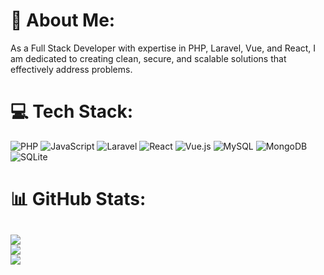 # 💫 About Me:
As a Full Stack Developer with expertise in PHP, Laravel, Vue, and React, I am dedicated to creating clean, secure, and scalable solutions that effectively address problems.

# 💻 Tech Stack:
![PHP](https://img.shields.io/badge/php-%23777BB4.svg?style=flat&logo=php&logoColor=white) ![JavaScript](https://img.shields.io/badge/javascript-%23323330.svg?style=flat&logo=javascript&logoColor=%23F7DF1E) ![Laravel](https://img.shields.io/badge/laravel-%23FF2D20.svg?style=flat&logo=laravel&logoColor=white) ![React](https://img.shields.io/badge/react-%2320232a.svg?style=flat&logo=react&logoColor=%2361DAFB) ![Vue.js](https://img.shields.io/badge/vuejs-%2335495e.svg?style=flat&logo=vuedotjs&logoColor=%234FC08D) ![MySQL](https://img.shields.io/badge/mysql-%2300f.svg?style=flat&logo=mysql&logoColor=white) ![MongoDB](https://img.shields.io/badge/MongoDB-%234ea94b.svg?style=flat&logo=mongodb&logoColor=white) ![SQLite](https://img.shields.io/badge/sqlite-%2307405e.svg?style=flat&logo=sqlite&logoColor=white)
# 📊 GitHub Stats:
![](https://github-readme-stats.vercel.app/api?username=phpdev5&theme=city_light&hide_border=false&include_all_commits=true&count_private=true)<br/>
![](https://github-readme-streak-stats.herokuapp.com/?user=phpdev5&theme=city_light&hide_border=false)<br/>
![](https://github-readme-stats.vercel.app/api/top-langs/?username=phpdev5&theme=city_light&hide_border=false&include_all_commits=true&count_private=true&layout=compact)
---
